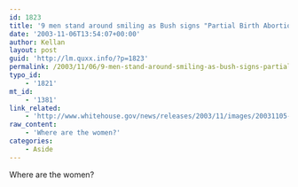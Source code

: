 ```yaml
---
id: 1823
title: '9 men stand around smiling as Bush signs "Partial Birth Abortion" Ban'
date: '2003-11-06T13:54:07+00:00'
author: Kellan
layout: post
guid: 'http://lm.quxx.info/?p=1823'
permalink: /2003/11/06/9-men-stand-around-smiling-as-bush-signs-partial-birth-abortion-ban/
typo_id:
    - '1821'
mt_id:
    - '1381'
link_related:
    - 'http://www.whitehouse.gov/news/releases/2003/11/images/20031105-1_p35410-21-515h.html'
raw_content:
    - 'Where are the women?'
categories:
    - Aside
---
```


Where are the women?